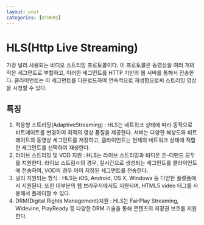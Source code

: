 ```yaml
---
layout: post
categories: [OTHERS]
---
```



# HLS(Http Live Streaming)

가장 널리 사용되는 비디오 스트리밍 프로토콜이다. 이 프로토콜은 동영상을 여러 개의 작은 세그먼트로 부할하고, 
이러한 세그먼트를 HTTP 기반의 웹 서버를 통해서 전송한다. 클라이언트는 이 세그먼트를 다운로드하여 연속적으로 재생함으로써
스트리밍 영상을 시청할 수 있다.


## 특징

1. 적응형 스트리밍(AdaptiveStreaming) : HLS는 네트워크 상태에 따라 동적으로 비트레이트를 변경하여 최적의 영상 품질을 제공한다. 서버는 다양한 해상도와 비트레이트의 동영상 세그먼트를 저장하고, 클라이언트는 현재의 네트워크 상태에 적합한 세그먼트를 선택하여 재생한다.
2. 라이브 스트리밍 및 VOD 지원 : HLS는 라이브 스트리밍과 비디온 온-디맨드 모두를 지원한다. 라이브 스트림ㅇ의 경우, 실시간으로 생성되는 세그먼트를 클라이언트에 전송하여, VOD의 경우 이미 저장된 세그먼트를 전송한다.
3. 널리 지원되는 형식 : HLS는 iOS, Android, OS X, Windows 등 다양한 플랫폼에서 지원된다. 또한 대부분의 웹 브라우저에서도 지원되며, HTML5 video 태그를 사용해서 플레이할 수 있다.
4. DRM(Digital Rights Management)지원 : HLS는 FairPlay Streaming, Widevine, PlayReady 등 다양한 DRM 기술을 통해 콘텐츠의 저장권 보호를 지원한다.
                        